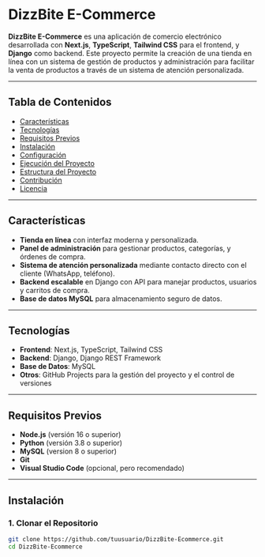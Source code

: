 # DizzBite E-Commerce

**DizzBite E-Commerce** es una aplicación de comercio electrónico desarrollada con **Next.js**, **TypeScript**, **Tailwind CSS** para el frontend, y **Django** como backend. Este proyecto permite la creación de una tienda en línea con un sistema de gestión de productos y administración para facilitar la venta de productos a través de un sistema de atención personalizada.

---

## Tabla de Contenidos
- [Características](#características)
- [Tecnologías](#tecnologías)
- [Requisitos Previos](#requisitos-previos)
- [Instalación](#instalación)
- [Configuración](#configuración)
- [Ejecución del Proyecto](#ejecución-del-proyecto)
- [Estructura del Proyecto](#estructura-del-proyecto)
- [Contribución](#contribución)
- [Licencia](#licencia)

---

## Características
- **Tienda en línea** con interfaz moderna y personalizada.
- **Panel de administración** para gestionar productos, categorías, y órdenes de compra.
- **Sistema de atención personalizada** mediante contacto directo con el cliente (WhatsApp, teléfono).
- **Backend escalable** en Django con API para manejar productos, usuarios y carritos de compra.
- **Base de datos MySQL** para almacenamiento seguro de datos.

---

## Tecnologías
- **Frontend**: Next.js, TypeScript, Tailwind CSS
- **Backend**: Django, Django REST Framework
- **Base de Datos**: MySQL
- **Otros**: GitHub Projects para la gestión del proyecto y el control de versiones

---

## Requisitos Previos
- **Node.js** (versión 16 o superior)
- **Python** (versión 3.8 o superior)
- **MySQL** (version 8 o superior)
- **Git**
- **Visual Studio Code** (opcional, pero recomendado)

---

## Instalación

### 1. Clonar el Repositorio
```bash
git clone https://github.com/tuusuario/DizzBite-Ecommerce.git
cd DizzBite-Ecommerce
